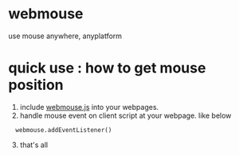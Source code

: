 # webmouse
use mouse anywhere, anyplatform

# quick use : how to get mouse position

1. include [webmouse.js](http://sunatomo.github.io/webmouse/webmouse.js) into your webpages.
2. handle mouse event on client script at your webpage. like below
```
  webmouse.addEventListener()
```
3. that's all

